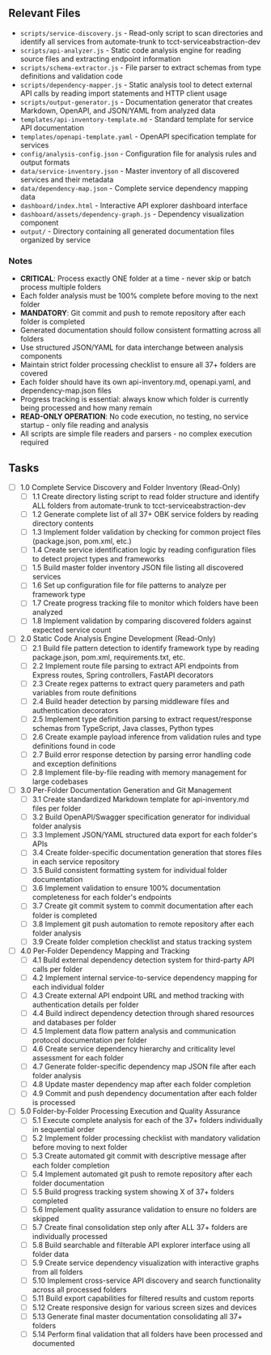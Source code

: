 ## Relevant Files

- `scripts/service-discovery.js` - Read-only script to scan directories and identify all services from automate-trunk to tcct-serviceabstraction-dev
- `scripts/api-analyzer.js` - Static code analysis engine for reading source files and extracting endpoint information
- `scripts/schema-extractor.js` - File parser to extract schemas from type definitions and validation code
- `scripts/dependency-mapper.js` - Static analysis tool to detect external API calls by reading import statements and HTTP client usage
- `scripts/output-generator.js` - Documentation generator that creates Markdown, OpenAPI, and JSON/YAML from analyzed data
- `templates/api-inventory-template.md` - Standard template for service API documentation
- `templates/openapi-template.yaml` - OpenAPI specification template for services
- `config/analysis-config.json` - Configuration file for analysis rules and output formats
- `data/service-inventory.json` - Master inventory of all discovered services and their metadata
- `data/dependency-map.json` - Complete service dependency mapping data
- `dashboard/index.html` - Interactive API explorer dashboard interface
- `dashboard/assets/dependency-graph.js` - Dependency visualization component
- `output/` - Directory containing all generated documentation files organized by service

### Notes

- **CRITICAL**: Process exactly ONE folder at a time - never skip or batch process multiple folders
- Each folder analysis must be 100% complete before moving to the next folder
- **MANDATORY**: Git commit and push to remote repository after each folder is completed
- Generated documentation should follow consistent formatting across all folders
- Use structured JSON/YAML for data interchange between analysis components
- Maintain strict folder processing checklist to ensure all 37+ folders are covered
- Each folder should have its own api-inventory.md, openapi.yaml, and dependency-map.json files
- Progress tracking is essential: always know which folder is currently being processed and how many remain
- **READ-ONLY OPERATION**: No code execution, no testing, no service startup - only file reading and analysis
- All scripts are simple file readers and parsers - no complex execution required

## Tasks

- [ ] 1.0 Complete Service Discovery and Folder Inventory (Read-Only)
  - [ ] 1.1 Create directory listing script to read folder structure and identify ALL folders from automate-trunk to tcct-serviceabstraction-dev
  - [ ] 1.2 Generate complete list of all 37+ OBK service folders by reading directory contents
  - [ ] 1.3 Implement folder validation by checking for common project files (package.json, pom.xml, etc.)
  - [ ] 1.4 Create service identification logic by reading configuration files to detect project types and frameworks
  - [ ] 1.5 Build master folder inventory JSON file listing all discovered services
  - [ ] 1.6 Set up configuration file for file patterns to analyze per framework type
  - [ ] 1.7 Create progress tracking file to monitor which folders have been analyzed
  - [ ] 1.8 Implement validation by comparing discovered folders against expected service count

- [ ] 2.0 Static Code Analysis Engine Development (Read-Only)
  - [ ] 2.1 Build file pattern detection to identify framework type by reading package.json, pom.xml, requirements.txt, etc.
  - [ ] 2.2 Implement route file parsing to extract API endpoints from Express routes, Spring controllers, FastAPI decorators
  - [ ] 2.3 Create regex patterns to extract query parameters and path variables from route definitions
  - [ ] 2.4 Build header detection by parsing middleware files and authentication decorators
  - [ ] 2.5 Implement type definition parsing to extract request/response schemas from TypeScript, Java classes, Python types
  - [ ] 2.6 Create example payload inference from validation rules and type definitions found in code
  - [ ] 2.7 Build error response detection by parsing error handling code and exception definitions
  - [ ] 2.8 Implement file-by-file reading with memory management for large codebases

- [ ] 3.0 Per-Folder Documentation Generation and Git Management
  - [ ] 3.1 Create standardized Markdown template for api-inventory.md files per folder
  - [ ] 3.2 Build OpenAPI/Swagger specification generator for individual folder analysis
  - [ ] 3.3 Implement JSON/YAML structured data export for each folder's APIs
  - [ ] 3.4 Create folder-specific documentation generation that stores files in each service repository
  - [ ] 3.5 Build consistent formatting system for individual folder documentation
  - [ ] 3.6 Implement validation to ensure 100% documentation completeness for each folder's endpoints
  - [ ] 3.7 Create git commit system to commit documentation after each folder is completed
  - [ ] 3.8 Implement git push automation to remote repository after each folder analysis
  - [ ] 3.9 Create folder completion checklist and status tracking system

- [ ] 4.0 Per-Folder Dependency Mapping and Tracking
  - [ ] 4.1 Build external dependency detection system for third-party API calls per folder
  - [ ] 4.2 Implement internal service-to-service dependency mapping for each individual folder
  - [ ] 4.3 Create external API endpoint URL and method tracking with authentication details per folder
  - [ ] 4.4 Build indirect dependency detection through shared resources and databases per folder
  - [ ] 4.5 Implement data flow pattern analysis and communication protocol documentation per folder
  - [ ] 4.6 Create service dependency hierarchy and criticality level assessment for each folder
  - [ ] 4.7 Generate folder-specific dependency map JSON file after each folder analysis
  - [ ] 4.8 Update master dependency map after each folder completion
  - [ ] 4.9 Commit and push dependency documentation after each folder is processed

- [ ] 5.0 Folder-by-Folder Processing Execution and Quality Assurance
  - [ ] 5.1 Execute complete analysis for each of the 37+ folders individually in sequential order
  - [ ] 5.2 Implement folder processing checklist with mandatory validation before moving to next folder
  - [ ] 5.3 Create automated git commit with descriptive message after each folder completion
  - [ ] 5.4 Implement automated git push to remote repository after each folder documentation
  - [ ] 5.5 Build progress tracking system showing X of 37+ folders completed
  - [ ] 5.6 Implement quality assurance validation to ensure no folders are skipped
  - [ ] 5.7 Create final consolidation step only after ALL 37+ folders are individually processed
  - [ ] 5.8 Build searchable and filterable API explorer interface using all folder data
  - [ ] 5.9 Create service dependency visualization with interactive graphs from all folders
  - [ ] 5.10 Implement cross-service API discovery and search functionality across all processed folders
  - [ ] 5.11 Build export capabilities for filtered results and custom reports
  - [ ] 5.12 Create responsive design for various screen sizes and devices
  - [ ] 5.13 Generate final master documentation consolidating all 37+ folders
  - [ ] 5.14 Perform final validation that all folders have been processed and documented 